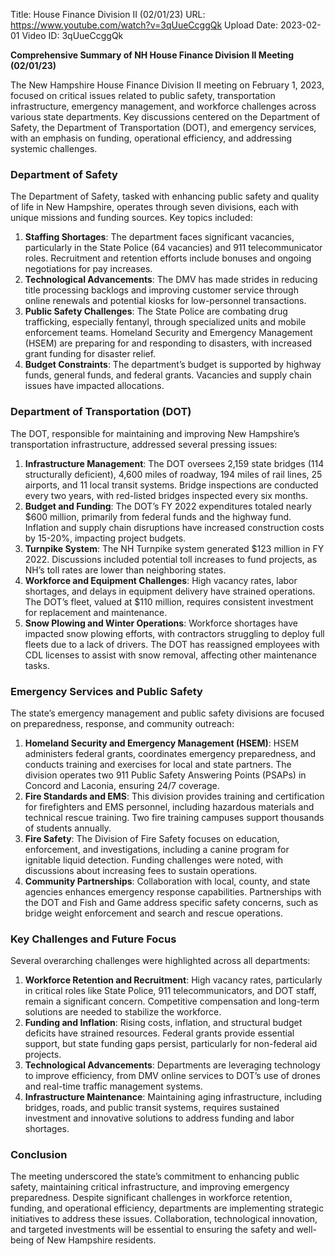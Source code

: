 Title: House Finance Division II (02/01/23)
URL: https://www.youtube.com/watch?v=3qUueCcggQk
Upload Date: 2023-02-01
Video ID: 3qUueCcggQk

**Comprehensive Summary of NH House Finance Division II Meeting (02/01/23)**

The New Hampshire House Finance Division II meeting on February 1, 2023, focused on critical issues related to public safety, transportation infrastructure, emergency management, and workforce challenges across various state departments. Key discussions centered on the Department of Safety, the Department of Transportation (DOT), and emergency services, with an emphasis on funding, operational efficiency, and addressing systemic challenges.

### **Department of Safety**
The Department of Safety, tasked with enhancing public safety and quality of life in New Hampshire, operates through seven divisions, each with unique missions and funding sources. Key topics included:

1. **Staffing Shortages**: The department faces significant vacancies, particularly in the State Police (64 vacancies) and 911 telecommunicator roles. Recruitment and retention efforts include bonuses and ongoing negotiations for pay increases.
2. **Technological Advancements**: The DMV has made strides in reducing title processing backlogs and improving customer service through online renewals and potential kiosks for low-personnel transactions.
3. **Public Safety Challenges**: The State Police are combating drug trafficking, especially fentanyl, through specialized units and mobile enforcement teams. Homeland Security and Emergency Management (HSEM) are preparing for and responding to disasters, with increased grant funding for disaster relief.
4. **Budget Constraints**: The department’s budget is supported by highway funds, general funds, and federal grants. Vacancies and supply chain issues have impacted allocations.

### **Department of Transportation (DOT)**
The DOT, responsible for maintaining and improving New Hampshire’s transportation infrastructure, addressed several pressing issues:

1. **Infrastructure Management**: The DOT oversees 2,159 state bridges (114 structurally deficient), 4,600 miles of roadway, 194 miles of rail lines, 25 airports, and 11 local transit systems. Bridge inspections are conducted every two years, with red-listed bridges inspected every six months.
2. **Budget and Funding**: The DOT’s FY 2022 expenditures totaled nearly $600 million, primarily from federal funds and the highway fund. Inflation and supply chain disruptions have increased construction costs by 15-20%, impacting project budgets.
3. **Turnpike System**: The NH Turnpike system generated $123 million in FY 2022. Discussions included potential toll increases to fund projects, as NH’s toll rates are lower than neighboring states.
4. **Workforce and Equipment Challenges**: High vacancy rates, labor shortages, and delays in equipment delivery have strained operations. The DOT’s fleet, valued at $110 million, requires consistent investment for replacement and maintenance.
5. **Snow Plowing and Winter Operations**: Workforce shortages have impacted snow plowing efforts, with contractors struggling to deploy full fleets due to a lack of drivers. The DOT has reassigned employees with CDL licenses to assist with snow removal, affecting other maintenance tasks.

### **Emergency Services and Public Safety**
The state’s emergency management and public safety divisions are focused on preparedness, response, and community outreach:

1. **Homeland Security and Emergency Management (HSEM)**: HSEM administers federal grants, coordinates emergency preparedness, and conducts training and exercises for local and state partners. The division operates two 911 Public Safety Answering Points (PSAPs) in Concord and Laconia, ensuring 24/7 coverage.
2. **Fire Standards and EMS**: This division provides training and certification for firefighters and EMS personnel, including hazardous materials and technical rescue training. Two fire training campuses support thousands of students annually.
3. **Fire Safety**: The Division of Fire Safety focuses on education, enforcement, and investigations, including a canine program for ignitable liquid detection. Funding challenges were noted, with discussions about increasing fees to sustain operations.
4. **Community Partnerships**: Collaboration with local, county, and state agencies enhances emergency response capabilities. Partnerships with the DOT and Fish and Game address specific safety concerns, such as bridge weight enforcement and search and rescue operations.

### **Key Challenges and Future Focus**
Several overarching challenges were highlighted across all departments:

1. **Workforce Retention and Recruitment**: High vacancy rates, particularly in critical roles like State Police, 911 telecommunicators, and DOT staff, remain a significant concern. Competitive compensation and long-term solutions are needed to stabilize the workforce.
2. **Funding and Inflation**: Rising costs, inflation, and structural budget deficits have strained resources. Federal grants provide essential support, but state funding gaps persist, particularly for non-federal aid projects.
3. **Technological Advancements**: Departments are leveraging technology to improve efficiency, from DMV online services to DOT’s use of drones and real-time traffic management systems.
4. **Infrastructure Maintenance**: Maintaining aging infrastructure, including bridges, roads, and public transit systems, requires sustained investment and innovative solutions to address funding and labor shortages.

### **Conclusion**
The meeting underscored the state’s commitment to enhancing public safety, maintaining critical infrastructure, and improving emergency preparedness. Despite significant challenges in workforce retention, funding, and operational efficiency, departments are implementing strategic initiatives to address these issues. Collaboration, technological innovation, and targeted investments will be essential to ensuring the safety and well-being of New Hampshire residents.